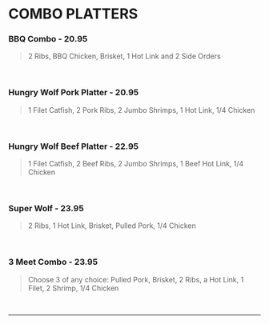 # COMBO PLATTERS

### BBQ Combo - 20.95
> 2 Ribs, BBQ Chicken, Brisket, 1 Hot Link and 2 Side Orders

<br>

### Hungry Wolf Pork Platter - 20.95
> 1 Filet Catfish, 2 Pork Ribs, 2 Jumbo Shrimps, 1 Hot Link, 1/4 Chicken

<br>

### Hungry Wolf Beef Platter - 22.95
> 1 Filet Catfish, 2 Beef Ribs, 2 Jumbo Shrimps, 1 Beef Hot Link, 1/4 Chicken

<br>

### Super Wolf - 23.95
> 2 Ribs, 1 Hot Link, Brisket, Pulled Pork, 1/4 Chicken

<br>

### 3 Meet Combo - 23.95
> Choose 3 of any choice: Pulled Pork, Brisket, 2 Ribs, a Hot Link, 1 Filet, 2 Shrimp, 1/4 Chicken

<br>
<hr>
<Available/>
<Disclaimer/>